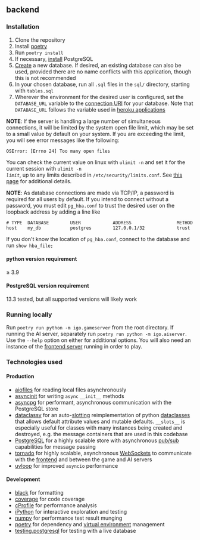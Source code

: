 ## backend

### Installation

1. Clone the repository
2. Install [poetry](https://python-poetry.org/docs/)
3. Run `poetry install`
4. If necessary, [install](https://www.postgresql.org/download/) PostgreSQL
5. [Create](https://www.postgresql.org/docs/current/sql-createdatabase.html) a
   new database. If desired, an existing database can also be used, provided there
   are no name conflicts with this application, though this is not recommended
6. In your chosen database, run all `.sql` files in the `sql/` directory,
   starting with `tables.sql`
7. Wherever the environment for the desired user is configured, set the
   `DATABASE_URL` variable to the [connection
   URI](https://www.postgresql.org/docs/current/libpq-connect.html#LIBPQ-CONNSTRING)
   for your database. Note that `DATABASE_URL` follows the variable used in
   [heroku
   applications](https://devcenter.heroku.com/articles/heroku-postgresql#connecting-in-python)

**NOTE**: If the server is handling a large number of simultaneous connections,
it will be limited by the system open file limit, which may be set to a small
value by default on your system. If you are exceeding the limit, you will see
error messages like the following:

```
OSError: [Errno 24] Too many open files
```

You can check the current value on linux with `ulimit -n` and set it for the
current session with <code>ulimit -n <i>limit</i></code>, up to any limits
described in `/etc/security/limits.conf`. See [this
page](https://www.tecmint.com/increase-set-open-file-limits-in-linux/) for
additional details.

**NOTE**: As database connections are made via TCP/IP, a password is
required for all users by default. If you intend to connect without a password,
you must edit `pg_hba.conf` to trust the desired user on the loopback address by
adding a line like

```
# TYPE  DATABASE        USER            ADDRESS                 METHOD
host    my_db           postgres        127.0.0.1/32            trust
```

If you don't know the location of `pg_hba.conf`, connect to the database and run
`show hba_file;`

#### python version requirement

≥ 3.9

#### PostgreSQL version requirement

13.3 tested, but all supported versions will likely work

### Running locally

Run `poetry run python -m igo.gameserver` from the root directory. If running
the AI server, separately run `poetry run python -m igo.aiserver`. Use the
`--help` option on either for additional options. You will also need an instance
of the [frontend server](https://github.com/thisisrandy/igo-frontend) running in
order to play.

### Technologies used

#### Production

- [aiofiles](https://github.com/Tinche/aiofiles) for reading local files
  asynchronously
- [asyncinit](https://github.com/kchmck/pyasyncinit) for writing `async`
  `__init__` methods
- [asyncpg](https://github.com/MagicStack/asyncpg) for performant, asynchronous
  communication with the PostgreSQL store
- [dataclassy](https://github.com/biqqles/dataclassy) for an
  auto-[slotting](https://docs.python.org/3/reference/datamodel.html?#object.__slots__)
  reimplementation of python
  [dataclasses](https://docs.python.org/3/library/dataclasses.html) that allows
  default attribute values and mutable defaults. `__slots__` is especially useful
  for classes with many instances being created and destroyed, e.g. the message
  containers that are used in this codebase
- [PostgreSQL](https://www.postgresql.org/) for a highly scalable store with
  asynchronous [pub/sub](https://www.postgresql.org/docs/current/sql-notify.html)
  capabilities for message passing
- [tornado](https://github.com/tornadoweb/tornado) for highly scalable,
  asynchronous [WebSockets](http://en.wikipedia.org/wiki/WebSocket) to
  communicate with the [frontend](https://github.com/thisisrandy/igo-frontend)
  and between the game and AI servers
- [uvloop](https://github.com/MagicStack/uvloop) for improved `asyncio`
  performance

#### Development

- [black](https://github.com/psf/black) for formatting
- [coverage](https://coverage.readthedocs.io/) for code coverage
- [cProfile](https://docs.python.org/3/library/profile.html#module-cProfile) for
  performance analysis
- [iPython](https://ipython.org/) for interactive exploration and testing
- [numpy](https://numpy.org/) for performance test result munging
- [poetry](https://python-poetry.org/) for dependency and [virtual
  environment](https://docs.python.org/3/tutorial/venv.html) management
- [testing.postgresql](https://github.com/tk0miya/testing.postgresql) for
  testing with a live database
